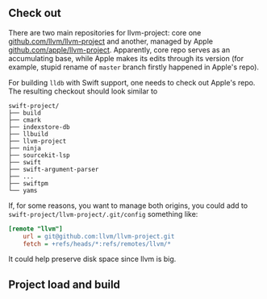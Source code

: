 <!-- Header: How to use CLion for LLDB development -->
<!-- Tag: apple -->
<!-- Tag: cpp -->
<!-- Summary: Tricks for comfy environment setup -->
<!-- Summary: for building and debugging LLDB with CLion. -->

## Check out

There are two main repositories for llvm-project: core one 
[github.com/llvm/llvm-project](github.com/llvm/llvm-project) 
and another, managed by Apple 
[github.com/apple/llvm-project](github.com/apple/llvm-project). 
Apparently, core repo serves as an accumulating base, while Apple makes its edits 
through its version (for example, stupid rename of `master` branch firstly 
happened in Apple's repo).

For building `lldb` with Swift support, one needs to check out Apple's repo. 
The resulting checkout should look similar to 

```plaintext
swift-project/
├── build
├── cmark
├── indexstore-db
├── llbuild
├── llvm-project
├── ninja
├── sourcekit-lsp
├── swift
├── swift-argument-parser
├── ...
├── swiftpm
└── yams
```

If, for some reasons, you want to manage both origins, you could add to 
`swift-project/llvm-project/.git/config` something like:

```ini
[remote "llvm"]
	url = git@github.com:llvm/llvm-project.git
	fetch = +refs/heads/*:refs/remotes/llvm/*
```

It could help preserve disk space since llvm is big.

[comment]: <> (In order to utils/update-checkout --scheme release/5.3)

## Project load and build